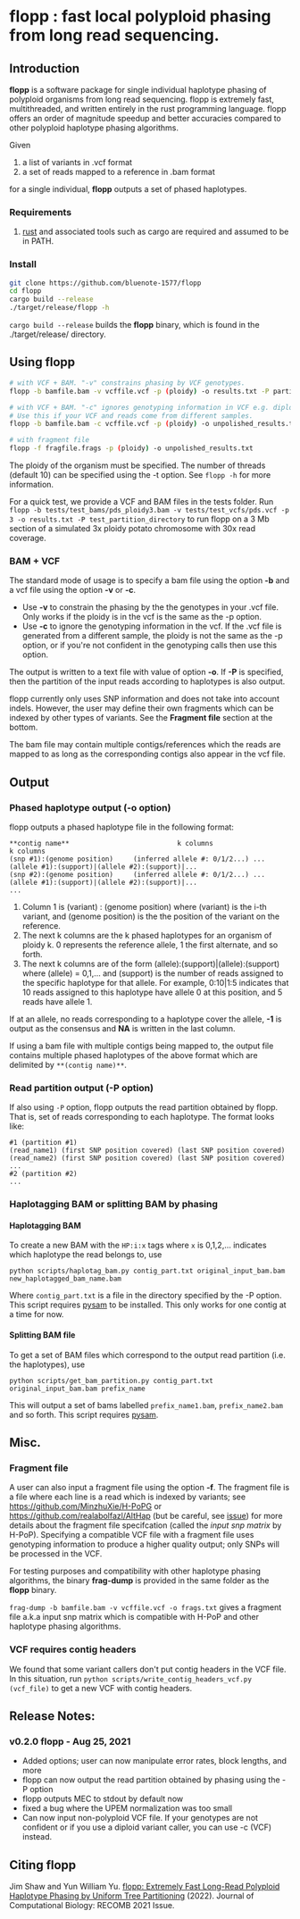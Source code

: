 # flopp : fast local polyploid phasing from long read sequencing.

## Introduction

**flopp** is a software package for single individual haplotype phasing of polyploid organisms from long read sequencing. flopp is extremely fast, multithreaded, and written entirely in the rust programming language. flopp offers an order of magnitude speedup and better accuracies compared to other polyploid haplotype phasing algorithms.

Given 

1. a list of variants in .vcf format
2. a set of reads mapped to a reference in .bam format

for a single individual, **flopp** outputs a set of phased haplotypes.

### Requirements 

1. [rust](https://www.rust-lang.org/tools/install) and associated tools such as cargo are required and assumed to be in PATH.
### Install

```sh
git clone https://github.com/bluenote-1577/flopp
cd flopp
cargo build --release
./target/release/flopp -h
```

`cargo build --release` builds the **flopp** binary, which is found in the ./target/release/ directory. 

## Using flopp

```sh
# with VCF + BAM. "-v" constrains phasing by VCF genotypes.
flopp -b bamfile.bam -v vcffile.vcf -p (ploidy) -o results.txt -P partition_directory 

# with VCF + BAM. "-c" ignores genotyping information in VCF e.g. diploid or population VCFs. 
# Use this if your VCF and reads come from different samples.
flopp -b bamfile.bam -c vcffile.vcf -p (ploidy) -o unpolished_results.txt -P partition_directory

# with fragment file 
flopp -f fragfile.frags -p (ploidy) -o unpolished_results.txt 
```
The ploidy of the organism must be specified. The number of threads (default 10) can be specified using the -t option. See `flopp -h` for more information.  

For a quick test, we provide a VCF and BAM files in the tests folder. Run ``flopp -b tests/test_bams/pds_ploidy3.bam -v tests/test_vcfs/pds.vcf -p 3 -o results.txt -P test_partition_directory`` to run flopp on a 3 Mb section of a simulated 3x ploidy potato chromosome with 30x read coverage.

### BAM + VCF
The standard mode of usage is to specify a bam file using the option **-b** and a vcf file using the option **-v** or **-c**. 

- Use **-v** to constrain the phasing by the the genotypes in your .vcf file. Only works if the ploidy is in the vcf is the same as the -p option.
- Use **-c** to ignore the genotyping information in the vcf. If the .vcf file is generated from a different sample, the ploidy is not the same as the -p option, or if you're not confident in the genotyping calls then use this option. 

The output is written to a text file with value of option **-o**. If **-P** is specified, then the partition of the input reads according to haplotypes is also output.

flopp currently only uses SNP information and does not take into account indels. However, the user may define their own fragments which can be indexed by other types of variants. See the **Fragment file** section at the bottom.

The bam file may contain multiple contigs/references which the reads are mapped to as long as the corresponding contigs also appear in the vcf file. 

## Output
### Phased haplotype output (-o option)
flopp outputs a phased haplotype file in the following format:

```
**contig name**                           k columns                                  k columns
(snp #1):(genome position)     (inferred allele #: 0/1/2...) ...     (allele #1):(support)|(allele #2):(support)|...
(snp #2):(genome position)     (inferred allele #: 0/1/2...) ...     (allele #1):(support)|(allele #2):(support)|...
...

```

1. Column 1 is (variant) : (genome position) where (variant) is the i-th variant, and (genome position) is the the position of the variant on the reference.
2. The next k columns are the k phased haplotypes for an organism of ploidy k. 0 represents the reference allele, 1 the first alternate, and so forth. 
3. The next k columns are of the form (allele):(support)|(allele):(support) where (allele) = 0,1,... and (support) is the number of reads assigned to the specific haplotype for that allele. For example, 0:10|1:5 indicates that 10 reads assigned to this haplotype have allele 0 at this position, and 5 reads have allele 1. 

If at an allele, no reads corresponding to a haplotype cover the allele, **-1** is output as the consensus and **NA** is written in the last column. 

If using a bam file with multiple contigs being mapped to, the output file contains multiple phased haplotypes of the above format which are delimited by `**(contig name)**`.

### Read partition output (-P option)
If also using `-P` option, flopp outputs the read partition obtained by flopp. That is, set of reads corresponding to each haplotype. The format looks like:
```
#1 (partition #1)
(read_name1) (first SNP position covered) (last SNP position covered)
(read_name2) (first SNP position covered) (last SNP position covered)
...
#2 (partition #2)
...
```

### Haplotagging BAM or splitting BAM by phasing

#### Haplotagging BAM

To create a new BAM with the `HP:i:x` tags where `x` is 0,1,2,... indicates which haplotype the read belongs to, use 

``python scripts/haplotag_bam.py contig_part.txt original_input_bam.bam new_haplotagged_bam_name.bam``

Where `contig_part.txt` is a file in the directory specified by the -P option. This script requires [pysam](https://github.com/pysam-developers/pysam) to be installed. This only works for one contig at a time for now. 

#### Splitting BAM file

To get a set of BAM files which correspond to the output read partition (i.e. the haplotypes), use

``python scripts/get_bam_partition.py contig_part.txt original_input_bam.bam prefix_name``

This will output a set of bams labelled `prefix_name1.bam`, `prefix_name2.bam` and so forth. This script requires [pysam](https://github.com/pysam-developers/pysam).

## Misc.

### Fragment file
A user can also input a fragment file using the option **-f**. The fragment file is a file where each line is a read which is indexed by variants; see https://github.com/MinzhuXie/H-PoPG or https://github.com/realabolfazl/AltHap (but be careful, see [issue](https://github.com/bluenote-1577/flopp/issues/10)) for more details about the fragment file specifcation (called the *input snp matrix* by H-PoP). Specifying a compatible VCF file with a fragment file uses genotyping information to produce a higher quality output; only SNPs will be processed in the VCF.  

For testing purposes and compatibility with other haplotype phasing algorithms, the binary **frag-dump** is provided in the same folder as the **flopp** binary. 

`frag-dump -b bamfile.bam -v vcffile.vcf -o frags.txt` gives a fragment file a.k.a input snp matrix which is compatible with H-PoP and other haplotype phasing algorithms. 

### VCF requires contig headers
We found that some variant callers don't put contig headers in the VCF file. In this situation, run `python scripts/write_contig_headers_vcf.py (vcf_file)` to get a new VCF with contig headers.

## Release Notes:

### v0.2.0 flopp - Aug 25, 2021

- Added options; user can now manipulate error rates, block lengths, and more
- flopp can now output the read partition obtained by phasing using the -P option
- flopp outputs MEC to stdout by default now
- fixed a bug where the UPEM normalization was too small
- Can now input non-polyploid VCF file. If your genotypes are not confident or if you use a diploid variant caller, you can use -c (VCF) instead. 

## Citing flopp

Jim Shaw and Yun William Yu. [flopp: Extremely Fast Long-Read Polyploid Haplotype Phasing by Uniform Tree Partitioning](https://www.liebertpub.com/doi/full/10.1089/cmb.2021.0436) (2022). Journal of Computational Biology: RECOMB 2021 Issue. 


